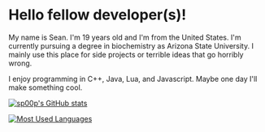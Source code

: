 # Hello fellow developer(s)!

My name is Sean. I'm 19 years old and I'm from the United States. I'm currently pursuing a degree in biochemistry as Arizona State University. I mainly use this place for side projects or terrible ideas that go horribly wrong. 

I enjoy programming in C++, Java, Lua, and Javascript. Maybe one day I'll make something cool. 

[![sp00p's GitHub stats](https://github-readme-stats.vercel.app/api?username=sp00p&count_private=true&show_icons=true&theme=onedark&include_all_commits=true)](https://github.com/anuraghazra/github-readme-stats)

[![Most Used Languages](https://github-readme-stats.vercel.app/api/top-langs/?username=sp00p&layout=compact)](https://github.com/anuraghazra/github-readme-stats)
